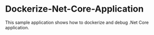 # Dockerize-Net-Core-Application
This sample application shows how to dockerize and debug .Net Core application.
